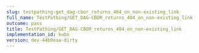 ```yaml
---
slug: testpathing-get_dag-cbor_returns_404_on_non-existing_link
full_name: TestPathing/GET_DAG-CBOR_returns_404_on_non-existing_link
outcome: pass
title: TestPathing/GET_DAG-CBOR_returns_404_on_non-existing_link
implementation_id: kubo
version: dev-44b0eaa-dirty
---
```


